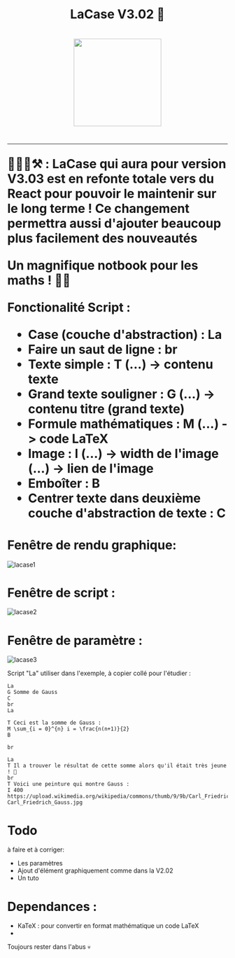 <h1 align=center>
  LaCase V3.02 📓
<h1/>
<h1 align=center>
  <img src="https://github.com/user-attachments/assets/e4d92227-b1f1-4dfd-ab49-6009baf79ca3" width=200><img/>
<h1/>

<hr>

🚧🧑‍🏭⚒️ : LaCase qui aura pour version V3.03 est en refonte totale vers du React pour pouvoir le maintenir sur le long terme ! Ce changement permettra aussi d'ajouter beaucoup plus facilement des nouveautés

Un magnifique notbook pour les maths ! 🔢✨

Fonctionalité Script :
- Case (couche d'abstraction) : La
- Faire un saut de ligne : br
- Texte simple : T (...) -> contenu texte
- Grand texte souligner : G (...) -> contenu titre (grand texte)
- Formule mathématiques : M (...) -> code LaTeX
- Image : I (...) -> width de l'image (...) -> lien de l'image
- Emboîter : B
- Centrer texte dans deuxième couche d'abstraction de texte : C

# Fenêtre de rendu graphique:
![lacase1](https://github.com/user-attachments/assets/b3d150ba-5a91-4096-b943-e366f42c47c8)

# Fenêtre de script :
![lacase2](https://github.com/user-attachments/assets/e1fa3008-37db-4b18-9bcc-cb9ef7b19845)


# Fenêtre de paramètre :
![lacase3](https://github.com/user-attachments/assets/9252b0a7-8fa9-44e4-bb18-24d6f40bc1c1)

Script "La" utiliser dans l'exemple, à copier collé pour l'étudier :
```La
La
G Somme de Gauss
C
br
La

T Ceci est la somme de Gauss :
M \sum_{i = 0}^{n} i = \frac{n(n+1)}{2}
B

br

La
T Il a trouver le résultat de cette somme alors qu'il était très jeune ! 🤯
br
T Voici une peinture qui montre Gauss :
I 400 https://upload.wikimedia.org/wikipedia/commons/thumb/9/9b/Carl_Friedrich_Gauss.jpg/800px-Carl_Friedrich_Gauss.jpg
```


# Todo 

à faire et à corriger:
- Les paramètres
- Ajout d'élément graphiquement comme dans la V2.02
- Un tuto

# Dependances :
- KaTeX : pour convertir en format mathématique un code LaTeX
- 
Toujours rester dans l'abus 💀
